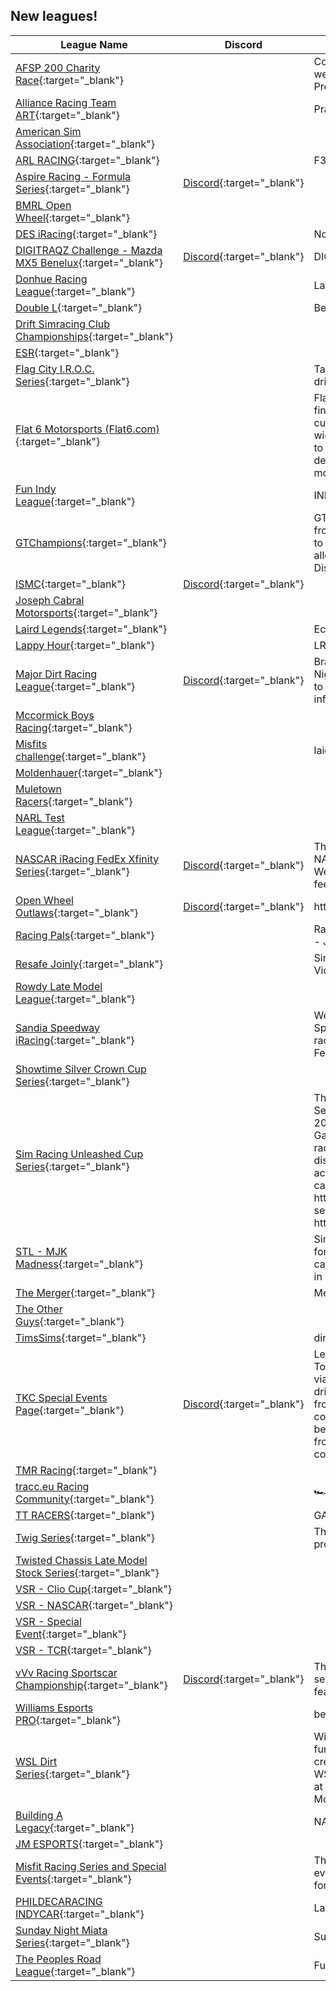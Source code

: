 ## New leagues!

| League Name | Discord | About |
|--------------------------------------------------------------------------------------------------------------------------------------|-------------------------------------------------------------------|-------------------------------------------------------------------------------------------------------------------------------------------------------------------------------------------------------------------------------------------------------------------------------------------------------------------------------------------------------------------------------------------------------------------------------------------------------------------------------------------------------------------------------------------------------------------------------------------------------------------------|
|[AFSP 200 Charity Race](https://members.iracing.com/membersite/member/LeagueView.do?league=10594){:target="_blank"} | |Come out and race with us on January 27th at Michigan as we raise funds for the American Foundation for Su\*\*\*de Prevention\. |
|[Alliance Racing Team ART](https://members.iracing.com/membersite/member/LeagueView.do?league=10612){:target="_blank"} | |Practice sessions for 24Hr races |
|[American Sim Association](https://members.iracing.com/membersite/member/LeagueView.do?league=10609){:target="_blank"} | | |
|[ARL RACING](https://members.iracing.com/membersite/member/LeagueView.do?league=10614){:target="_blank"} | |F3 |
|[Aspire Racing \- Formula Series](https://members.iracing.com/membersite/member/LeagueView.do?league=10615){:target="_blank"} |[Discord](https://discord.gg/7zXf4ACprMbsiteHere){:target="_blank"} | |
|[BMRL Open Wheel](https://members.iracing.com/membersite/member/LeagueView.do?league=10584){:target="_blank"} | | |
|[DES iRacing](https://members.iracing.com/membersite/member/LeagueView.do?league=10599){:target="_blank"} | |No Drama Series |
|[DIGITRAQZ Challenge \- Mazda MX5 Benelux](https://members.iracing.com/membersite/member/LeagueView.do?league=10593){:target="_blank"} |[Discord](https://discord.com/invite/spdJY7Dpys){:target="_blank"} |DIGITRAQZ Challenge \- Mazda MX5 Benelux |
|[Donhue Racing League](https://members.iracing.com/membersite/member/LeagueView.do?league=10587){:target="_blank"} | |Late Model Stock league |
|[Double L](https://members.iracing.com/membersite/member/LeagueView.do?league=10628){:target="_blank"} | |Beginners Oval League |
|[Drift Simracing Club Championships](https://members.iracing.com/membersite/member/LeagueView.do?league=10596){:target="_blank"} | | |
|[ESR](https://members.iracing.com/membersite/member/LeagueView.do?league=10635){:target="_blank"} | | |
|[Flag City I\.R\.O\.C\. Series](https://members.iracing.com/membersite/member/LeagueView.do?league=10600){:target="_blank"} | |Take 8 tracks, 14 exactly tuned cars and invite the best drivers to race them\. |
|[Flat 6 Motorsports \(Flat6\.com\)](https://members.iracing.com/membersite/member/LeagueView.do?league=10624){:target="_blank"} | |Flat 6 Motorsports was established to help Porsche owners find and access aftermarket parts effectively by offering a customer\-focused experience\. Our vision is to create the widest assortment of high\-quality aftermarket parts available to late model Porsche owners complemented with our in\-depth product expertise and experience\. We have owned, modified, and tracked various Porsche's since 2008 |
|[Fun Indy League](https://members.iracing.com/membersite/member/LeagueView.do?league=10605){:target="_blank"} | |INDYCAR |
|[GTChampions](https://members.iracing.com/membersite/member/LeagueView.do?league=10585){:target="_blank"} | |GT Champions provides tournaments for sim racing drivers, from teams across the globe, of all skill levels\. Our mission is to provide events that challenge even the best of drivers, and allow teams to show off their talent on the track\.   Visit our Discord at http://DiscordIR\.gtchampions\.com |
|[ISMC](https://members.iracing.com/membersite/member/LeagueView.do?league=10590){:target="_blank"} |[Discord](https://discord.gg/ismc){:target="_blank"} | |
|[Joseph Cabral Motorsports](https://members.iracing.com/membersite/member/LeagueView.do?league=10603){:target="_blank"} | | |
|[Laird Legends](https://members.iracing.com/membersite/member/LeagueView.do?league=10611){:target="_blank"} | |Echo Bay Ontario's Finest Alchys |
|[Lappy Hour](https://members.iracing.com/membersite/member/LeagueView.do?league=10608){:target="_blank"} | |LRR |
|[Major Dirt Racing League](https://members.iracing.com/membersite/member/LeagueView.do?league=10606){:target="_blank"} |[Discord](https://discord.gg/wXrmhZF3){:target="_blank"} |Brand New League\. Running Pro Late Models on Saturday Nights\. 6:30ET Practice Opens up\. Qualifying is at 7ET\. $100 to win with only a $15 entry fee\. Join discord for more information with the Schedule\. |
|[Mccormick Boys Racing](https://members.iracing.com/membersite/member/LeagueView.do?league=10629){:target="_blank"} | | |
|[Misfits challenge](https://members.iracing.com/membersite/member/LeagueView.do?league=10618){:target="_blank"} | |laid back racing |
|[Moldenhauer](https://members.iracing.com/membersite/member/LeagueView.do?league=10582){:target="_blank"} | | |
|[Muletown Racers](https://members.iracing.com/membersite/member/LeagueView.do?league=10620){:target="_blank"} | | |
|[NARL Test League](https://members.iracing.com/membersite/member/LeagueView.do?league=10634){:target="_blank"} | | |
|[NASCAR iRacing FedEx Xfinity Series](https://members.iracing.com/membersite/member/LeagueView.do?league=10597){:target="_blank"} |[Discord](https://discord.gg/zZASFt93jA){:target="_blank"} |The NASCAR iRacing FedEx Xfinity Series is the 2nd tier to the NASCAR iRacing FedEx Cup Series Running mainly on Wednesday Nights\. We are always recruiting new drivers so feel free to join our Discord Server\! |
|[Open Wheel Outlaws](https://members.iracing.com/membersite/member/LeagueView.do?league=10610){:target="_blank"} |[Discord](https://discord.gg/9sjXqZyEne){:target="_blank"} |https://discord\.gg/9sjXqZyEne |
|[Racing Pals](https://members.iracing.com/membersite/member/LeagueView.do?league=10591){:target="_blank"} | |Racing Pals presents "Pacing Pals" \- NASCAR Trucks League \- Join via the link\!\! |
|[Resafe Joinly](https://members.iracing.com/membersite/member/LeagueView.do?league=10601){:target="_blank"} | |Sim Racing Brought to You by Questionable Human Rights Violators |
|[Rowdy Late Model League](https://members.iracing.com/membersite/member/LeagueView.do?league=10619){:target="_blank"} | | |
|[Sandia Speedway iRacing](https://members.iracing.com/membersite/member/LeagueView.do?league=10636){:target="_blank"} | |Welcome to the official iRacing league put on by Sandia Speedway\. The league rotates cars and tracks for the four race schedule taking place on Wednesday nights, starting on February 7th, 2024\. |
|[Showtime Silver Crown Cup Series](https://members.iracing.com/membersite/member/LeagueView.do?league=10626){:target="_blank"} | | |
|[Sim Racing Unleashed Cup Series](https://members.iracing.com/membersite/member/LeagueView.do?league=10592){:target="_blank"} | |This is SRU's top tier series\. We race the Next Gen Cars\.   Season 15 starts Feb 25 2024  Our 33 race season averages 200 miles with limited cautions\.  We race on Sunday nights\. Gates open at 7pm est and race starts at 8pm est\.  All of our races are broadcasted\.  Class B license or above required\.   Our discord channel info will be sent to you once you are accepted through Iracings messages\.   Our full race season can be seen here: https://www\.simracerhub\.com/scoring/season\_schedule\.php?season\_id\=21265&reset\_season\=y   Visit our website at https://www\.simracing\-unleashed\.com/ |
|[STL \- MJK Madness](https://members.iracing.com/membersite/member/LeagueView.do?league=10623){:target="_blank"} | |Simracing Team Lowlands is a multinational team that joined forces with MJK for a stunning league\. 4 races with 4 different cars on 4 different tracks\. Nothing to do on wednesday, jump in your race sim and join us \! |
|[The Merger](https://members.iracing.com/membersite/member/LeagueView.do?league=10616){:target="_blank"} | |Merger Racing League |
|[The Other Guys](https://members.iracing.com/membersite/member/LeagueView.do?league=10617){:target="_blank"} | | |
|[TimsSims](https://members.iracing.com/membersite/member/LeagueView.do?league=10595){:target="_blank"} | |dirt oval league\. |
|[TKC Special Events Page](https://members.iracing.com/membersite/member/LeagueView.do?league=10586){:target="_blank"} |[Discord](https://discord.gg/A664RVtyfU){:target="_blank"} |League created by the Touring Kart Championship\. The Touring Kart Championship is aimed at being an affordable, viable, and competitive stepping stone program for racing drivers and enthusiasts of all ages\. We have races all the way from New Hampshire down to Florida featuring the east coast's best drivers\. This eSports championship is meant to be a mix of our community of racing drivers as well as talent from all over the iRacing, motorsports, and eSports community\. |
|[TMR Racing](https://members.iracing.com/membersite/member/LeagueView.do?league=10604){:target="_blank"} | | |
|[tracc\.eu Racing Community](https://members.iracing.com/membersite/member/LeagueView.do?league=10622){:target="_blank"} | |🏎️ Your based community for racing\! 🏁 |
|[TT RACERS](https://members.iracing.com/membersite/member/LeagueView.do?league=10627){:target="_blank"} | |GAS IS ON THE RIGHT |
|[Twig Series](https://members.iracing.com/membersite/member/LeagueView.do?league=10637){:target="_blank"} | |This is Twig Series, a league in partnership with DLBTV to provide another series to connect with his fanbase\! |
|[Twisted Chassis Late Model Stock Series](https://members.iracing.com/membersite/member/LeagueView.do?league=10613){:target="_blank"} | | |
|[VSR \- Clio Cup](https://members.iracing.com/membersite/member/LeagueView.do?league=10632){:target="_blank"} | | |
|[VSR \- NASCAR](https://members.iracing.com/membersite/member/LeagueView.do?league=10631){:target="_blank"} | | |
|[VSR \- Special Event](https://members.iracing.com/membersite/member/LeagueView.do?league=10633){:target="_blank"} | | |
|[VSR \- TCR](https://members.iracing.com/membersite/member/LeagueView.do?league=10630){:target="_blank"} | | |
|[vVv Racing Sportscar Championship](https://members.iracing.com/membersite/member/LeagueView.do?league=10602){:target="_blank"} |[Discord](https://discord.gg/SfXZRdezpD){:target="_blank"} |The VRSC is a currently running an HPD and GT3 class season with races ranging in length from 1\-2 hours\. It features a 12 race season with a race every third week\. |
|[Williams Esports PRO](https://members.iracing.com/membersite/member/LeagueView.do?league=10598){:target="_blank"} | |best team ever |
|[WSL Dirt Series](https://members.iracing.com/membersite/member/LeagueView.do?league=10607){:target="_blank"} | |Windber Speedway League members are invited to join this fun offshoot of our ultra competitive WSL Truck Series and create some Thursday Night Thunder as we get dirty with the WSL Dirt Series\. Three sessions every Thursday night racing at one track using Legend Cars, UMP Modifieds, and Late Model Pro Cars\. |
|[Building A Legacy](https://members.iracing.com/membersite/member/LeagueView.do?league=10583){:target="_blank"} | |NASCAR Career Mode Series |
|[JM ESPORTS](https://members.iracing.com/membersite/member/LeagueView.do?league=10589){:target="_blank"} | | |
|[Misfit Racing Series and Special Events](https://members.iracing.com/membersite/member/LeagueView.do?league=10638){:target="_blank"} | |The home of the Misfit Racing Series and one\-off special events\. The series is mixture of oval racing cars with rotating formats and styles across all kinds of tracks\. |
|[PHILDECARACING INDYCAR](https://members.iracing.com/membersite/member/LeagueView.do?league=10621){:target="_blank"} | |La league pour les courses et les championnats Indycar |
|[Sunday Night Miata Series](https://members.iracing.com/membersite/member/LeagueView.do?league=10581){:target="_blank"} | |Sunday Nights at 9 PM  Small Cars Big Members |
|[The Peoples Road League](https://members.iracing.com/membersite/member/LeagueView.do?league=10625){:target="_blank"} | |Fun road series |

